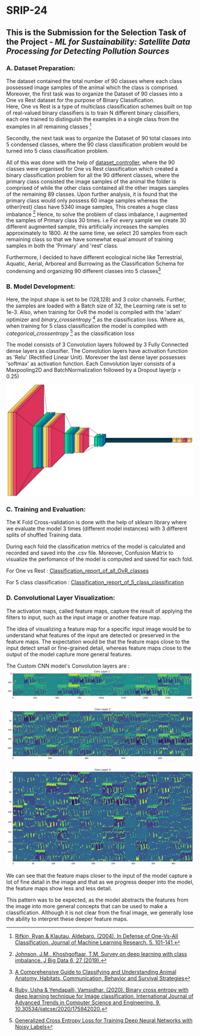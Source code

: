 # SRIP-24
## This is the Submission for the Selection Task of the Project - *ML for Sustainability: Satellite Data Processing for Detecting Pollution Sources*
### A. Dataset Preparation: 
  The dataset contained the total number of 90 classes where each class possessed image samples of the animal which the class is comprised.
  Moreover, the first task was to organize the Dataset of 90 classes into a One vs Rest dataset for the purpose of Binary Classification.                           
  Here, One vs Rest is a type of multiclass classification schemes built on top of real-valued binary classifiers is to train N different binary classifiers, each one trained to distinguish the examples in a single class from the examples in all remaining classes [^1]

  Secondly, the next task was to organize the Dataset of 90 total classes into 5 condensed classes, where the 90 class classification problem would be turned into 5 class classification problem.

  All of this was done with the help of [dataset_controller](dataset_controller.ipynb), where the 90 classes were organised for One vs Rest classification which created a binary classification problem for all the 90 different classes, where the primary class consisted the image samples of the animal the folder is comprised of while the other class contained all the other images samples of the remaining 89 classes. Upon further analysis, it is found that the primary class would only possess 60 image samples whereas the other(rest) class have 5340 image samples, This creates a huge class imbalance [^2]
Hence, to solve the problem of class imbalance, I augmented the samples of Primary class 30 times. i.e For every sample we create 30 different augmented sample, this artificially increases the samples approximately to 1800. At the same time, we select 20 samples from each remaining class so that we have somewhat equal amount of training samples in both the 'Primary' and 'rest' class.

Furthermore, I decided to have different ecological niche like Terrestrial, Aquatic, Aerial, Arboreal and Burrowing as the Classification Schema for condensing and organizing 90 different classes into 5 classes[^3]

### B. Model Development:
  Here, the input shape is set to be (128,128) and 3 color channels. Further, the samples are loaded with a Batch size of 32, the Learning rate is set to 1e-3. Also, when training for OvR the model is compiled with the 'adam' optimizer and _binary_crossentropy_ [^4] as the classification loss. Where as, when training for 5 class classification the model is compiled with  _categorical_crossentropy_ [^5] as the classification loss

The model consists of 3 Convolution layers followed by 3 Fully Connected dense layers as classifier. The Convolution layers have activation function as 'Relu' (Rectified Linear Unit). Morevoer the last dense layer possesses 'softmax' as activation function. Each Convolution layer consists of a Maxpooling2D and BatchNormalization followed by a Dropout layer(p = 0.25)

![Architecture of Custom CNN model](https://github.com/Abeey04/SRIP-24/blob/main/Visualize_Convolution_layer/Architecture%20of%20Custom%20CNN%20model.png?raw=true)

### C. Training and Evaluation:
  The K Fold Cross-validation is done with the help of sklearn library where we evaluate the model 3 times (different model instances) with 3 different splits of shuffled Training data. 

During each fold the classification metrics of the model is calculated and recorded and saved into the .csv file. Moreover, Confusion Matrix to visualize the perfomance of the model is computed and saved for each fold.

For One vs Rest : [Classification_report_of_all_OvR_classes](https://github.com/Abeey04/SRIP-24/blob/5066b114f224951d31403c142cca726d3fd87986/One%20vs%20Rest%20Classification/Classification_report_of_all_OvR_classes.csv)

For 5 class classification : [Classification_report_of_5_class_classification](https://github.com/Abeey04/SRIP-24/blob/5066b114f224951d31403c142cca726d3fd87986/5_class_classification/Classification_report_of_5_class_classification.csv)

### D. Convolutional Layer Visualization:
  The activation maps, called feature maps, capture the result of applying the filters to input, such as the input image or another feature map.

The idea of visualizing a feature map for a specific input image would be to understand what features of the input are detected or preserved in the feature maps. The expectation would be that the feature maps close to the input detect small or fine-grained detail, whereas feature maps close to the output of the model capture more general features.

The Custom CNN model's Convolution layers are :
![Conv1](https://github.com/Abeey04/SRIP-24/blob/82e2b0a9d54d16a4261cf267dace131146b0d518/Visualize_Convolution_layer/conv1.png)

![Conv2](https://github.com/Abeey04/SRIP-24/blob/82e2b0a9d54d16a4261cf267dace131146b0d518/Visualize_Convolution_layer/conv2.png)

![Conv3](https://github.com/Abeey04/SRIP-24/blob/82e2b0a9d54d16a4261cf267dace131146b0d518/Visualize_Convolution_layer/conv3.png)

We can see that the feature maps closer to the input of the model capture a lot of fine detail in the image and that as we progress deeper into the model, the feature maps show less and less detail.

This pattern was to be expected, as the model abstracts the features from the image into more general concepts that can be used to make a classification. Although it is not clear from the final image, we generally lose the ability to interpret these deeper feature maps.

  [^1]: [Rifkin, Ryan & Klautau, Aldebaro. (2004). In Defense of One-Vs-All Classification. Journal of Machine Learning Research. 5. 101-141.](https://www.researchgate.net/publication/220320940_In_Defense_of_One-Vs-All_Classification)
  [^2]: [Johnson, J.M., Khoshgoftaar, T.M. Survey on deep learning with class imbalance. J Big Data 6, 27 (2019).](https://doi.org/10.1186/s40537-019-0192-5)
  [^3]: [A Comprehensive Guide to Classifying and Understanding Animal Anatomy, Habitats, Communication, Behavior and Survival Strategies](https://www.scribd.com/document/246340404/Classification-of-Animals-Based-on-Their-Habitat) 
  [^4]: [Ruby, Usha & Yendapalli, Vamsidhar. (2020). Binary cross entropy with deep learning technique for Image classification. International Journal of Advanced Trends in Computer Science and Engineering. 9. 10.30534/ijatcse/2020/175942020.](https://www.researchgate.net/publication/344854379_Binary_cross_entropy_with_deep_learning_technique_for_Image_classification)
  [^5]: [Generalized Cross Entropy Loss for Training Deep Neural Networks with Noisy Labels](https://doi.org/10.48550/arXiv.1805.07836)

